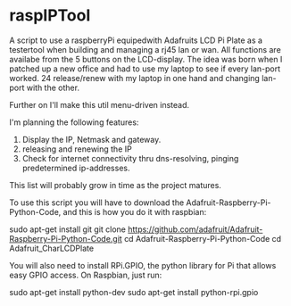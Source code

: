 raspIPTool
==========
A script to use a raspberryPi equipedwith Adafruits LCD Pi Plate as a testertool when building and managing a rj45 lan or wan. All functions are availabe from the 5 buttons on the LCD-display. The idea was born when I patched up a new office and had to use my laptop to see if every lan-port worked. 24 release/renew with my laptop in one hand and changing lan-port with the other. 

Further on I'll make this util menu-driven instead.


 I'm planning the following features:
 
  1. Display the IP, Netmask and gateway.
  2. releasing and renewing the IP
  3. Check for internet connectivity thru dns-resolving, pinging predetermined ip-addresses.
 

This list will probably grow in time as the project matures.


To use this script you will have to download the Adafruit-Raspberry-Pi-Python-Code, and this is how you do it with raspbian:

sudo apt-get install git
git clone https://github.com/adafruit/Adafruit-Raspberry-Pi-Python-Code.git
cd Adafruit-Raspberry-Pi-Python-Code
cd Adafruit_CharLCDPlate

You will also need to install RPi.GPIO, the python library for Pi that allows easy GPIO access. On Raspbian, just run: 

sudo apt-get install python-dev
sudo apt-get install python-rpi.gpio

